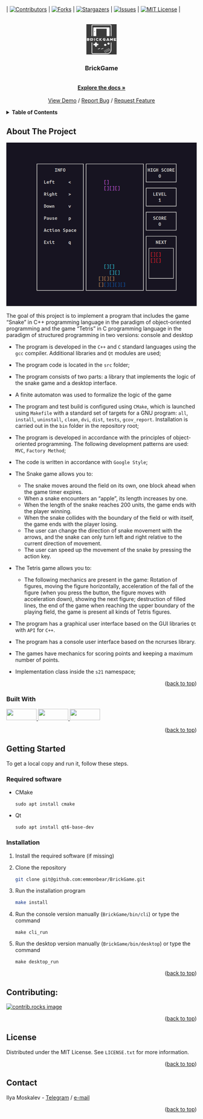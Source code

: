 <a id="readme-top"></a>

 | [![Contributors][contributors-shield]][contributors-url] | [![Forks][forks-shield]][forks-url] | [![Stargazers][stars-shield]][stars-url] | [![Issues][issues-shield]][issues-url] | [![MIT License][license-shield]][license-url] |

<br />
<div align="center">
  <a href="https://github.com/emmonbear/3DViewer">
      <img src="./misc/images/logo.png" alt="Logo" width="80" height="80">
    </a>
  <h3 align="center">BrickGame</h3>

  <p align="center">
    <br />
    <a href="https://github.com/emmonbear/BrickGame"><strong>Explore the docs »</strong></a>
    <br />
    <br />
    <a href="https://github.com/emmonbear/BrickGame">View Demo</a>
    /
    <a href="https://github.com/emmonbear/BrickGame/issues/new?labels=bug&template=bug-report---.md">Report Bug</a>
    /
    <a href="https://github.com/emmonbear/BrickGame/issues/new?labels=enhancement&template=feature-request---.md">Request Feature</a>
  </p>
</div>


<details>
  <summary><strong>Table of Contents</strong></summary>
  <ol>
    <li>
      <a href="#about-the-project">About The Project</a>
      <ul>
        <li><a href="#built-with">Built With</a></li>
      </ul>
    </li>
    <li>
      <a href="#getting-started">Getting Started</a>
      <ul>
        <li><a href="#required-software">Required software</a></li>
        <li><a href="#installation">Installation</a></li>
      </ul>
    </li>
    <li><a href="#contributing">Contributing</a></li>
    <li><a href="#license">License</a></li>
    <li><a href="#contact">Contact</a></li>
  </ol>
</details>


## About The Project

![Appearance](./misc/images/cli.png) <br>

The goal of this project is to implement a program that includes the game “Snake” in C++ programming language in the paradigm of object-oriented programming and the game “Tetris” in C programming language in the paradigm of structured programming in two versions: console and desktop

- The program is developed in the `C++` and `C` standard languages using the `gcc` compiler. 
Additional libraries and `Qt` modules are used;
- The program code is located in the `src` folder;
- The program consists of two parts: a library that implements the logic of the snake game and a desktop interface.
- A finite automaton was used to formalize the logic of the game
- The program and test build is configured using `CMake`, which is launched using 
`Makefile` with a standard set of targets for a GNU program: `all`, `install`, 
`uninstall`, `clean`, `dvi`, `dist`, `tests`, `gcov_report`. Installation is carried 
out in the `bin` folder in the repository root;
- The program is developed in accordance with the principles of object-oriented programming. 
The following development patterns are used: `MVC`, `Factory Method`;
- The code is written in accordance with `Google Style`;
- The Snake game allows you to:
    - The snake moves around the field on its own, one block ahead when the game timer expires.
    - When a snake encounters an “apple”, its length increases by one.
    - When the length of the snake reaches 200 units, the game ends with the player winning.
    - When the snake collides with the boundary of the field or with itself, the game ends with the player losing.
    - The user can change the direction of snake movement with the arrows, and the snake can only turn left and right relative to the current direction of movement.
    - The user can speed up the movement of the snake by pressing the action key.
- The Tetris game allows you to:
    - The following mechanics are present in the game: Rotation of figures, moving the figure horizontally, acceleration of the fall of the figure (when you press the button, the figure moves with acceleration down), showing the next figure; destruction of filled lines, the end of the game when reaching the upper boundary of the playing field, the game is present all kinds of Tetris figures.
- The program has a graphical user interface based on the GUI libraries `Qt` with `API` for `C++`.
- The program has a console user interface based on the ncrurses library.
- The games have mechanics for scoring points and keeping a maximum number of points.

- Implementation class inside the `s21` namespace;


<p align="right">(<a href="#readme-top">back to top</a>)</p>

### Built With

<p align="center">
  <p>
    <a href="https://www.cplusplus.com/">
      <img src="https://img.shields.io/badge/C%2B%2B-00599C?style=for-the-badge&logo=c%2B%2B&logoColor=white" width="80" height="30">
    </a>
    <a href="https://cmake.org/">
      <img src="https://img.shields.io/badge/CMake-%23008FBA.svg?style=for-the-badge&logo=cmake&logoColor=white" width="80" height="30">
    </a>
    <a href="https://www.qt.io/">
      <img src="https://img.shields.io/badge/Qt-%23217346.svg?style=for-the-badge&logo=Qt&logoColor=white" width="80" height="30">
    </a>
  </p>
</p>

<p align="right">(<a href="#readme-top">back to top</a>)</p>


## Getting Started

To get a local copy and run it, follow these steps.

### Required software

* CMake
  ```
  sudo apt install cmake
  ```

* Qt
  ```
  sudo apt install qt6-base-dev
  ```

### Installation

1. Install the required software (if missing)
2. Clone the repository
    ```sh
    git clone git@github.com:emmonbear/BrickGame.git
    ```
3. Run the installation program
    ```sh
    make install
    ```
4. Run the console version manually (`BrickGame/bin/cli`) or type the command
    ```
    make cli_run
    ```

5. Run the desktop version manually (`BrickGame/bin/desktop`) or type the command
    ```
    make desktop_run
    ```

<p align="right">(<a href="#readme-top">back to top</a>)</p>


## Contributing:

<a href="https://github.com/emmonbear/BrickGame/graphs/contributors">
  <img src="https://contrib.rocks/image?repo=emmonbear/BrickGame" alt="contrib.rocks image" />
</a>


<p align="right">(<a href="#readme-top">back to top</a>)</p>


## License

Distributed under the MIT License. See `LICENSE.txt` for more information.

<p align="right">(<a href="#readme-top">back to top</a>)</p>


## Contact

Ilya Moskalev  - [Telegram](https://t.me/emmonbea) / [e-mail](moskaleviluak@icloud.com)

<p align="right">(<a href="#readme-top">back to top</a>)</p>



<!-- ССЫЛКИ И ИЗОБРАЖЕНИЯ MARKDOWN -->
[contributors-shield]: https://img.shields.io/github/contributors/emmonbear/BrickGame.svg?style=for-the-badge
[contributors-url]: https://github.com/emmonbear/BrickGame/graphs/contributors
[forks-shield]: https://img.shields.io/github/forks/emmonbear/BrickGame.svg?style=for-the-badge
[forks-url]: https://github.com/emmonbear/BrickGame/network/members
[stars-shield]: https://img.shields.io/github/stars/emmonbear/BrickGame.svg?style=for-the-badge
[stars-url]: https://github.com/emmonbear/BrickGame/stargazers
[issues-shield]: https://img.shields.io/github/issues/emmonbear/BrickGame.svg?style=for-the-badge
[issues-url]: https://github.com/emmonbear/BrickGame/issues
[license-shield]: https://img.shields.io/github/license/emmonbear/BrickGame.svg?style=for-the-badge
[license-url]: https://github.com/emmonbear/BrickGame/blob/master/LICENSE.txt

